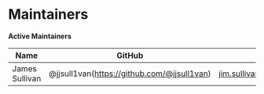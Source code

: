 Maintainers
===========

**Active Maintainers**

| Name | GitHub | email
|------|--------|-------------------
|James Sullivan | @jjsull1van(https://github.com/@jjsull1van) | jim.sullivan@theblockchainacademy.com



